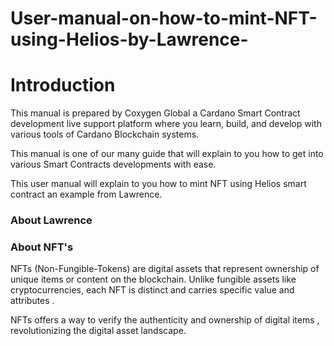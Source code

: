 # User-manual-on-how-to-mint-NFT-using-Helios-by-Lawrence-

# Introduction 

This manual is prepared by Coxygen Global a Cardano Smart Contract development live support platform where you learn, build, and develop with various tools of Cardano Blockchain systems.

This manual is one of our many guide that will explain to you how to get into various Smart Contracts developments with ease. 

This user manual will explain to you how to mint NFT using Helios smart contract an example from Lawrence.

### About Lawrence 

### About NFT's

NFTs (Non-Fungible-Tokens) are digital assets that represent ownership of unique items or content on the blockchain. Unlike fungible assets like cryptocurrencies, each NFT is distinct and carries specific value and attributes .

NFTs offers a way to verify the authenticity and ownership of digital items , revolutionizing the digital asset landscape.
